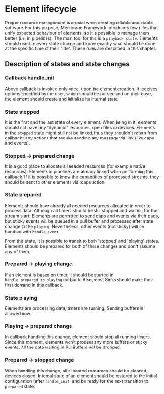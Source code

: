 # Element lifecycle

Proper resource management is crucial when creating reliable and stable software. For this purpose, Membrane Framework introduces few rules that unify expected behaviour of elements, so it is possible to manage them better (i.e. in pipelines). The main tool for this is a `playback state`. Elements should react to every state change and know exactly what should be done at the specific time of their "life". These rules are described in this chapter.

## Description of states and state changes

### Callback handle_init

Above callback is invoked only once, upon the element creation.
It receives options specified by the user, which should be parsed and on their base, the element should create and initialize its internal state.

### State stopped

It is the first and the last state of every element. When being in it, elements should not have any "dynamic" resources, open files or devices.
Elements in the `stopped` state might still not be linked, thus they shouldn't return from callbacks any actions that require sending any message via link (like caps and events).

### Stopped -> prepared change

It is a good place to allocate all needed resources (for example native resources). Elements in pipelines are already linked when performing this callback. If it is possible to know the capabilities of processed streams, they should be sent to other elements via :caps action.

### State prepared

Elements should have already all needed resources allocated in order to process data. Although all timers should be still stopped and waiting for the stream start. Elements are permitted to send caps and events via their pads, but sticky events will be queued in a pull buffer and processed after state change to the `playing`. Nevertheless, other events (not sticky) will be handled with `handle_event`

From this state, it is possible to transit to both 'stopped' and 'playing' states. Elements should be prepared for both of these changes and don't assume any of them.

### Prepared -> playing change

If an element is based on timer, it should be started in `handle_prepared_to_playing` callback.
Also, most Sinks should make their first demand in this callback.

### State playing

Elements are processing data, timers are running. Sending buffers is allowed now.

### Playing -> prepared change

In callback handling this change, element should stop all running timers.
Since this moment, elements won't process any more buffers or sticky events. All the data waiting in PullBuffers will be dropped.

### Prepared -> stopped change

When handling this change, all allocated resources should be cleaned, devices closed. Internal state of an element should be restored to the initial configuration (after `handle_init`) and be ready for the next transition to `prepared` state.
